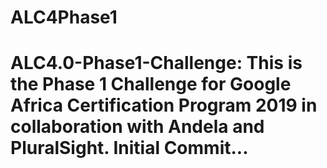 # ALC4Phase1
# ALC4.0-Phase1-Challenge: This is the Phase 1 Challenge for Google Africa Certification Program 2019 in collaboration with Andela and PluralSight. Initial Commit...
